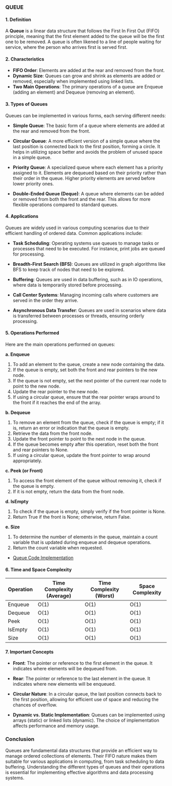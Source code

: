 
###  QUEUE

#### 1. Definition
A **Queue** is a linear data structure that follows the First In First Out (FIFO) principle, meaning that the first element added to the queue will be the first one to be removed. A queue is often likened to a line of people waiting for service, where the person who arrives first is served first. 

#### 2. Characteristics
- **FIFO Order**: Elements are added at the rear and removed from the front.
- **Dynamic Size**: Queues can grow and shrink as elements are added or removed, especially when implemented using linked lists.
- **Two Main Operations**: The primary operations of a queue are Enqueue (adding an element) and Dequeue (removing an element).

#### 3. Types of Queues
Queues can be implemented in various forms, each serving different needs:

- **Simple Queue**: The basic form of a queue where elements are added at the rear and removed from the front.
  
- **Circular Queue**: A more efficient version of a simple queue where the last position is connected back to the first position, forming a circle. It helps in utilizing space better and avoids the problem of unused space in a simple queue.

- **Priority Queue**: A specialized queue where each element has a priority assigned to it. Elements are dequeued based on their priority rather than their order in the queue. Higher priority elements are served before lower priority ones.

- **Double-Ended Queue (Deque)**: A queue where elements can be added or removed from both the front and the rear. This allows for more flexible operations compared to standard queues.

#### 4. Applications
Queues are widely used in various computing scenarios due to their efficient handling of ordered data. Common applications include:

- **Task Scheduling**: Operating systems use queues to manage tasks or processes that need to be executed. For instance, print jobs are queued for processing.

- **Breadth-First Search (BFS)**: Queues are utilized in graph algorithms like BFS to keep track of nodes that need to be explored.

- **Buffering**: Queues are used in data buffering, such as in IO operations, where data is temporarily stored before processing.

- **Call Center Systems**: Managing incoming calls where customers are served in the order they arrive.

- **Asynchronous Data Transfer**: Queues are used in scenarios where data is transferred between processes or threads, ensuring orderly processing.

#### 5. Operations Performed
Here are the main operations performed on queues:

**a. Enqueue**
1. To add an element to the queue, create a new node containing the data.
2. If the queue is empty, set both the front and rear pointers to the new node.
3. If the queue is not empty, set the next pointer of the current rear node to point to the new node.
4. Update the rear pointer to the new node.
5. If using a circular queue, ensure that the rear pointer wraps around to the front if it reaches the end of the array.

**b. Dequeue**
1. To remove an element from the queue, check if the queue is empty; if it is, return an error or indication that the queue is empty.
2. Retrieve the data from the front node.
3. Update the front pointer to point to the next node in the queue.
4. If the queue becomes empty after this operation, reset both the front and rear pointers to None.
5. If using a circular queue, update the front pointer to wrap around appropriately.

**c. Peek (or Front)**
1. To access the front element of the queue without removing it, check if the queue is empty.
2. If it is not empty, return the data from the front node.

**d. IsEmpty**
1. To check if the queue is empty, simply verify if the front pointer is None.
2. Return True if the front is None; otherwise, return False.

**e. Size**
1. To determine the number of elements in the queue, maintain a count variable that is updated during enqueue and dequeue operations.
2. Return the count variable when requested.

- [Queue Code Implementation](https://github.com/henok-getahun/DataStructureAndAlgorithm-DSA-/blob/main/QUEUE.py)
#### 6. Time and Space Complexity

| Operation      | Time Complexity (Average) | Time Complexity (Worst) | Space Complexity |
|----------------|----------------------------|-------------------------|------------------|
| Enqueue        | O(1)                       | O(1)                    | O(1)             |
| Dequeue        | O(1)                       | O(1)                    | O(1)             |
| Peek           | O(1)                       | O(1)                    | O(1)             |
| IsEmpty        | O(1)                       | O(1)                    | O(1)             |
| Size           | O(1)                       | O(1)                    | O(1)             |

#### 7. Important Concepts
- **Front**: The pointer or reference to the first element in the queue. It indicates where elements will be dequeued from.

- **Rear**: The pointer or reference to the last element in the queue. It indicates where new elements will be enqueued.

- **Circular Nature**: In a circular queue, the last position connects back to the first position, allowing for efficient use of space and reducing the chances of overflow.

- **Dynamic vs. Static Implementation**: Queues can be implemented using arrays (static) or linked lists (dynamic). The choice of implementation affects performance and memory usage.

### Conclusion
Queues are fundamental data structures that provide an efficient way to manage ordered collections of elements. Their FIFO nature makes them suitable for various applications in computing, from task scheduling to data buffering. Understanding the different types of queues and their operations is essential for implementing effective algorithms and data processing systems.

